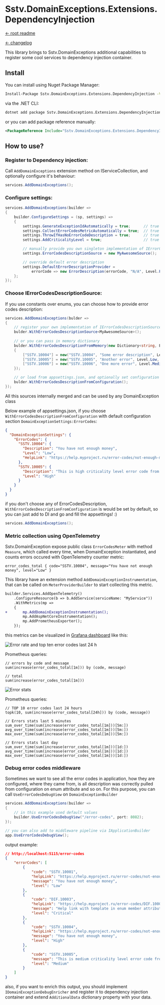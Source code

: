 Sstv.DomainExceptions.Extensions.DependencyInjection
=============

[<- root readme](./../README.md)

[<- changelog](./CHANGELOG.md)

This library brings to Sstv.DomainExceptions additional capabilities to register some cool services to dependency injection container.

## Install

You can install using Nuget Package Manager:

```bash
Install-Package Sstv.DomainExceptions.Extensions.DependencyInjection -Version 3.0.0
```

via the .NET CLI:

```bash
dotnet add package Sstv.DomainExceptions.Extensions.DependencyInjection --version 3.0.0
```

or you can add package reference manually:

```xml
<PackageReference Include="Sstv.DomainExceptions.Extensions.DependencyInjection" Version="3.0.0" />
```

## How to use?

### Register to Dependency injection:
Call `AddDomainExceptions` extension method on IServiceCollection,
and optionally configure it's behaviour:

```csharp
services.AddDomainExceptions();
```

### Configure settings:
```csharp
services.AddDomainExceptions(builder =>
{
    builder.ConfigureSettings = (sp, settings) =>
    {
        settings.GenerateExceptionIdAutomatically = true;      // true by default
        settings.CollectErrorCodesMetricAutomatically = true;  // true by default
        settings.ThrowIfHasNoErrorCodeDescription = true;      // true by default
        settings.AddCriticalityLevel = true;                   // true by default

        // manually provide you own singleton implementation of IErrorCodesDescriptionSource
        settings.ErrorCodesDescriptionSource = new MyAwesomeSource();

        // override default error description
        settings.DefaultErrorDescriptionProvider = 
            errorCode => new ErrorDescription(errorCode, "N/A", Level.Fatal);
    };
});
```

### Choose IErrorCodesDescriptionSource:
If you use constants over enums, you can choose how to provide error codes description:

```csharp
services.AddDomainExceptions(bulder =>
{
    // register your own implementation of IErrorCodesDescriptionSource as Singleton
    bulder.WithErrorCodesDescriptionSource<MyAwesomeSource>();
    
    // or you can pass in memory dictionary
    bulder.WithErrorCodesDescriptionFromMemory(new Dictionary<string, ErrorDescription>
    {
        ["SSTV.10004"] = new("SSTV.10004", "Some error description", Level.Fatal, "https://help.myproject.ru/error-codes/not-enough-money"),
        ["SSTV.10005"] = new("SSTV.10005", "Another error", Level.Low, "https://help.myproject.ru/error-codes/SSTV.10005"),
        ["SSTV.10006"] = new("SSTV.10006", "One more error", Level.Medium, "https://help.myproject.ru/error-codes/SSTV.10006"),
    });

    // or load from appsettings.json, and optionally set configuration section name.
    bulder.WithErrorCodesDescriptionFromConfiguration();
});
```

All this sources internally merged and can be used by any DomainException class


Below example of appsettings.json, if you choose `WithErrorCodesDescriptionFromConfiguration` with default configuration section
`DomainExceptionSettings:ErrorCodes`:

```json
{
  "DomainExceptionSettings": {
    "ErrorCodes": {
      "SSTV.10004": {
        "Description": "You have not enough money",
        "Level": "Low",
        "HelpLink": "https://help.myproject.ru/error-codes/not-enough-money"
      },
      "SSTV.10005": {
        "Description": "This is high criticality level error code from appsettings.json",
        "Level": "High"
      }
    }
  }
}
```

if you don't choose any of ErrorCodesDescription, `WithErrorCodesDescriptionFromConfiguration` is would be set by default, so you can just add to DI and go and fill the appsettings! :)
```csharp
services.AddDomainExceptions();
```

### Metric collection using OpenTelemetry

Sstv.DomainException expose public class `ErrorCodesMeter` with method `Measure`,
which called every time, when DomainException instantiated, and counts errors occured with OpenTelemetry counter metric:

```
error_codes_total { code="SSTV.10004", message="You have not enough money", level="Low" }
```

This library have an extension method `AddDomainExceptionInstrumentation`, that can be called on `MeterProviderBuilder` to start collecting this metric.
```diff
builder.Services.AddOpenTelemetry()
    .ConfigureResource(b => b.AddService(serviceName: "MyService"))
    .WithMetrics(mp =>
    {
+       mp.AddDomainExceptionInstrumentation();
        mp.AddAspNetCoreInstrumentation();
        mp.AddPrometheusExporter();
    });
```

this metrics can be visualized in [Grafana dashboard](./../dev/grafana/dashboards/GrafanaDashboard.json) like this:

![Error rate and top ten error codes last 24 h](./../docs/error-rate-and-top-ten.png)

Prometheus queries:
```pql
// errors by code and message
sum(increase(error_codes_total[1m])) by (code, message)

// total
sum(increase(error_codes_total[1m]))
```

![Error stats](./../docs/error-stats.png)

Prometheus queries:
```pql
// TOP 10 error codes last 24 hours
topk(10, sum(increase(error_codes_total[24h])) by (code, message))

// Errors stats last 5 minutes
sum_over_time(sum(increase(error_codes_total[1m]))[5m:])
avg_over_time(sum(increase(error_codes_total[1m]))[5m:])
max_over_time(sum(increase(error_codes_total[1m]))[5m:])

// Errors stats last day
sum_over_time(sum(increase(error_codes_total[1m]))[1d:])
avg_over_time(sum(increase(error_codes_total[1m]))[1d:])
max_over_time(sum(increase(error_codes_total[1m]))[1d:])
```

### Debug error codes middleware

Sometimes we want to see all the error codes in application, how they are configured, where they came from, is all description was correctly pulled from configuration on enum attribute and so on.
For this purpose, you can call `UseErrorCodesDebugView` on `DomainExceptionBuilder`

```csharp
services.AddDomainExceptions(builder =>
{
    // in this example used default values
    builder.UseErrorCodesDebugView("/error-codes", port: 8082);
});
```

```csharp
// you can also add to middleware pipeline via IApplicationBuilder
app.UseErrorCodesDebugView();
```

output example:

```json
// http://localhost:5115/error-codes
{
    "errorCodes": [
        {
            "code": "SSTV.10001",
            "helpLink": "https://help.myproject.ru/error-codes/not-enough-money",
            "message": "You have not enough money",
            "level": "Low"
        },
        {
            "code": "DIF.10003",
            "helpLink": "https://help.myproject.ru/error-codes/DIF.10003",
            "message": "Help link with template in enum member attribute",
            "level": "Critical"
        },
        {
            "code": "SSTV.10004",
            "helpLink": "https://help.myproject.ru/error-codes/not-enough-money",
            "message": "You have not enough money",
            "level": "High"
        },
        {
            "code": "SSTV.10005",
            "message": "This is medium criticality level error code from appsettings.json",
            "level": "Medium"
        }
    ]
}
```

also, if you want to enrich this output, you should implement `IDomainExceptionDebugEnricher` and register it to dependency injection container
and extend `AdditionalData` dictionary property with your data.